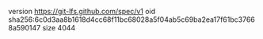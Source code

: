 version https://git-lfs.github.com/spec/v1
oid sha256:6c0d3aa8b1618d4cc68f11bc68028a5f04ab5c69ba2ea17f61bc37668a590147
size 4044

